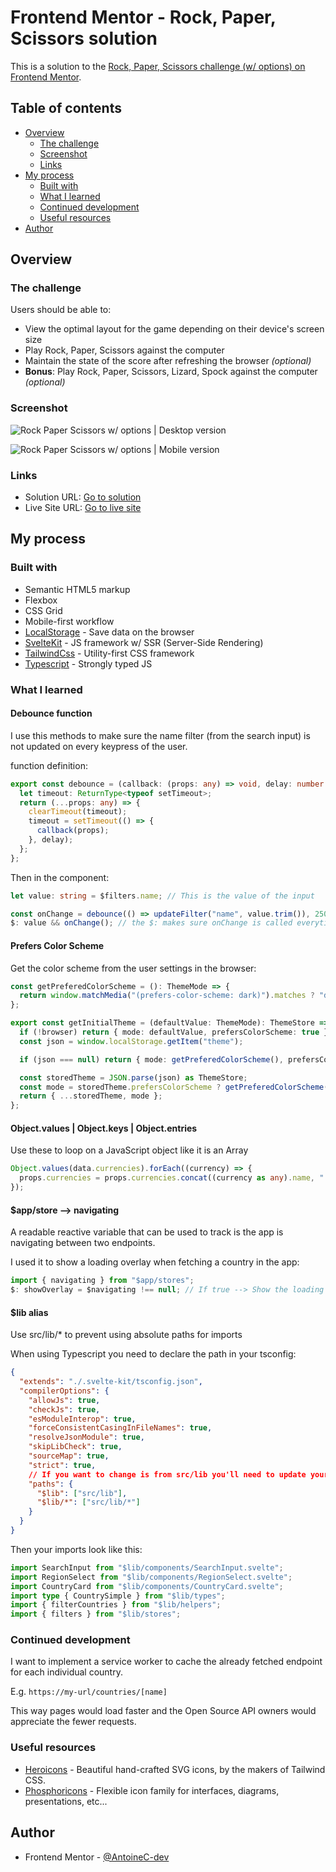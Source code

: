 # Frontend Mentor - Rock, Paper, Scissors solution

This is a solution to the [Rock, Paper, Scissors challenge (w/ options) on Frontend Mentor](https://www.frontendmentor.io/challenges/rock-paper-scissors-game-pTgwgvgH).

## Table of contents

- [Overview](#overview)
  - [The challenge](#the-challenge)
  - [Screenshot](#screenshot)
  - [Links](#links)
- [My process](#my-process)
  - [Built with](#built-with)
  - [What I learned](#what-i-learned)
  - [Continued development](#continued-development)
  - [Useful resources](#useful-resources)
- [Author](#author)

## Overview

### The challenge

Users should be able to:

- View the optimal layout for the game depending on their device's screen size
- Play Rock, Paper, Scissors against the computer
- Maintain the state of the score after refreshing the browser _(optional)_
- **Bonus**: Play Rock, Paper, Scissors, Lizard, Spock against the computer _(optional)_

### Screenshot

![Rock Paper Scissors w/ options | Desktop version](./fullpage-desktop.png)

![Rock Paper Scissors w/ options | Mobile version](./fullpage-mobile.png)

### Links

- Solution URL: [Go to solution](https://www.frontendmentor.io/solutions/rest-countries-api-w-svelkit-ts-tailwind-axios-and-ssr-prefetching-i4wDMW6EGE)
- Live Site URL: [Go to live site](https://rest-countries-api-seven-taupe.vercel.app/)

## My process

### Built with

- Semantic HTML5 markup
- Flexbox
- CSS Grid
- Mobile-first workflow
- [LocalStorage](https://developer.mozilla.org/fr/docs/Web/API/Window/localStorage) - Save data on the browser
- [SvelteKit](https://kit.svelte.dev/) - JS framework w/ SSR (Server-Side Rendering)
- [TailwindCss](https://tailwindcss.com/) - Utility-first CSS framework
- [Typescript](https://www.typescriptlang.org/) - Strongly typed JS

### What I learned

#### Debounce function

I use this methods to make sure the name filter (from the search input) is not updated on every keypress of the user.

function definition:

```ts
export const debounce = (callback: (props: any) => void, delay: number = 750) => {
  let timeout: ReturnType<typeof setTimeout>;
  return (...props: any) => {
    clearTimeout(timeout);
    timeout = setTimeout(() => {
      callback(props);
    }, delay);
  };
};
```

Then in the component:

```ts
let value: string = $filters.name; // This is the value of the input

const onChange = debounce(() => updateFilter("name", value.trim()), 250); // Runs only if user stops typing for 250ms
$: value && onChange(); // the $: makes sure onChange is called everytime "value" changes
```

#### Prefers Color Scheme

Get the color scheme from the user settings in the browser:

```ts
const getPreferedColorScheme = (): ThemeMode => {
  return window.matchMedia("(prefers-color-scheme: dark)").matches ? "dark" : "light";
};

export const getInitialTheme = (defaultValue: ThemeMode): ThemeStore => {
  if (!browser) return { mode: defaultValue, prefersColorScheme: true };
  const json = window.localStorage.getItem("theme");

  if (json === null) return { mode: getPreferedColorScheme(), prefersColorScheme: true };

  const storedTheme = JSON.parse(json) as ThemeStore;
  const mode = storedTheme.prefersColorScheme ? getPreferedColorScheme() : storedTheme.mode;
  return { ...storedTheme, mode };
};
```

#### Object.values | Object.keys | Object.entries

Use these to loop on a JavaScript object like it is an Array

```ts
Object.values(data.currencies).forEach((currency) => {
  props.currencies = props.currencies.concat((currency as any).name, " ");
});
```

#### $app/store --> navigating

A readable reactive variable that can be used to track is the app is navigating between two endpoints.

I used it to show a loading overlay when fetching a country in the app:

```ts
import { navigating } from "$app/stores";
$: showOverlay = $navigating !== null; // If true --> Show the loading indicator
```

#### $lib alias

Use src/lib/\* to prevent using absolute paths for imports

When using Typescript you need to declare the path in your tsconfig:

```json
{
  "extends": "./.svelte-kit/tsconfig.json",
  "compilerOptions": {
    "allowJs": true,
    "checkJs": true,
    "esModuleInterop": true,
    "forceConsistentCasingInFileNames": true,
    "resolveJsonModule": true,
    "skipLibCheck": true,
    "sourceMap": true,
    "strict": true,
    // If you want to change is from src/lib you'll need to update your svelte.config file.
    "paths": {
      "$lib": ["src/lib"],
      "$lib/*": ["src/lib/*"]
    }
  }
}
```

Then your imports look like this:

```ts
import SearchInput from "$lib/components/SearchInput.svelte";
import RegionSelect from "$lib/components/RegionSelect.svelte";
import CountryCard from "$lib/components/CountryCard.svelte";
import type { CountrySimple } from "$lib/types";
import { filterCountries } from "$lib/helpers";
import { filters } from "$lib/stores";
```

### Continued development

I want to implement a service worker to cache the already fetched endpoint for each individual country.

E.g. `https://my-url/countries/[name]`

This way pages would load faster and the Open Source API owners would appreciate the fewer requests.

### Useful resources

- [Heroicons](https://heroicons.com/) - Beautiful hand-crafted SVG icons, by the makers of Tailwind CSS.
- [Phosphoricons](https://phosphoricons.com/) - Flexible icon family for interfaces, diagrams, presentations, etc...

## Author

- Frontend Mentor - [@AntoineC-dev](https://www.frontendmentor.io/profile/AntoineC-dev)
